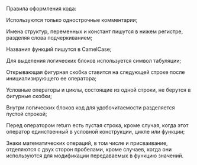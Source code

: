 Правила оформления кода:

Используются только однострочные комментарии;

Имена структур, переменных и констант пишутся в нижем регистре, разделяя слова подчеркиванием;

Названия функций пишутся в CamelCase;

Для выделения логических блоков используется символ табуляции;

Открывающая фигурная скобка ставится на следующей строке после инициализирующего ее оператора;

Условные операторы и циклы, состоящие из одной строки, не берутся в фигурные скобки;

Внутри логических блоков код для удобочитаемости разделяется пустой строкой;

Перед оператором return есть пустая строка, кроме случая, когда этот оператор единственный в условной конструкции, цикле или функции;

Знаки математических операций, в том числе и присваивание, отделяются с двух сторон пробелами, кроме случаев, когда они используются для модификации передаваемых в функцию значений.